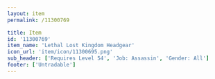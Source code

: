 ```yaml
---
layout: item
permalink: /11300769

title: Item
id: '11300769'
item_name: 'Lethal Lost Kingdom Headgear'
icon_url: 'item/icon/11300695.png'
sub_header: ['Requires Level 54', 'Job: Assassin', 'Gender: All']
footer: ['Untradable']
---
```

